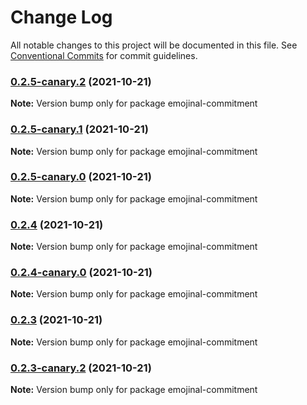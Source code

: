 # Change Log

All notable changes to this project will be documented in this file.
See [Conventional Commits](https://conventionalcommits.org) for commit guidelines.

### [0.2.5-canary.2](https://github.com/andyjy/emojinal-commitment/compare/v0.2.5-canary.0...v0.2.5-canary.2) (2021-10-21)

**Note:** Version bump only for package emojinal-commitment

### [0.2.5-canary.1](https://github.com/andyjy/emojinal-commitment/compare/v0.2.5-canary.0...v0.2.5-canary.1) (2021-10-21)

**Note:** Version bump only for package emojinal-commitment

### [0.2.5-canary.0](https://github.com/andyjy/emojinal-commitment/compare/v0.2.4...v0.2.5-canary.0) (2021-10-21)

**Note:** Version bump only for package emojinal-commitment

### [0.2.4](https://github.com/andyjy/emojinal-commitment/compare/v0.2.4-canary.0...v0.2.4) (2021-10-21)

**Note:** Version bump only for package emojinal-commitment

### [0.2.4-canary.0](https://github.com/andyjy/emojinal-commitment/compare/v0.2.3...v0.2.4-canary.0) (2021-10-21)

**Note:** Version bump only for package emojinal-commitment

### [0.2.3](https://github.com/andyjy/emojional-commitment/compare/v0.2.3-canary.2...v0.2.3) (2021-10-21)

**Note:** Version bump only for package emojinal-commitment

### [0.2.3-canary.2](https://github.com/andyjy/emojional-commitment/compare/v0.2.3-canary.1...v0.2.3-canary.2) (2021-10-21)

**Note:** Version bump only for package emojinal-commitment
